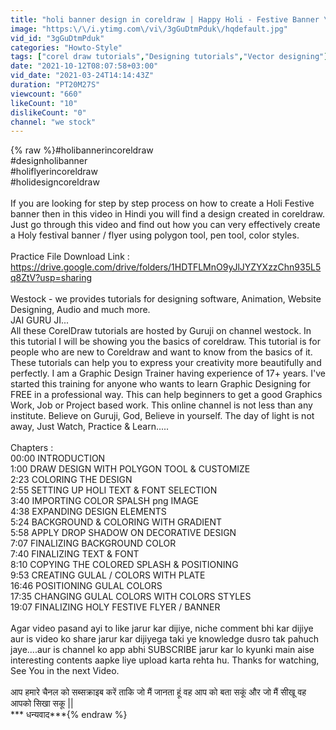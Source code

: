 ```yaml
---
title: "holi banner design in coreldraw | Happy Holi - Festive Banner \/ Flyer design in CorelDraw in hindi"
image: "https:\/\/i.ytimg.com\/vi\/3gGuDtmPduk\/hqdefault.jpg"
vid_id: "3gGuDtmPduk"
categories: "Howto-Style"
tags: ["corel draw tutorials","Designing tutorials","Vector designing"]
date: "2021-10-12T08:07:58+03:00"
vid_date: "2021-03-24T14:14:43Z"
duration: "PT20M27S"
viewcount: "660"
likeCount: "10"
dislikeCount: "0"
channel: "we stock"
---
```

{% raw %}#holibannerincoreldraw<br />#designholibanner<br />#holiflyerincoreldraw<br />#holidesigncoreldraw<br /><br />If you are looking for step by step process on how to create a Holi Festive banner then in this video in Hindi you will find a design created in coreldraw. Just go through this video and find out how you can very effectively create a Holy festival banner / flyer using polygon tool, pen tool, color styles.<br /><br />Practice File Download Link : <a rel="nofollow" target="blank" href="https://drive.google.com/drive/folders/1HDTFLMnO9yJlJYZYXzzChn935L5q8ZtV?usp=sharing">https://drive.google.com/drive/folders/1HDTFLMnO9yJlJYZYXzzChn935L5q8ZtV?usp=sharing</a><br /><br />Westock - we provides tutorials for designing software, Animation, Website Designing, Audio and much more.<br />JAI GURU JI...<br />All these CorelDraw tutorials are hosted by Guruji on channel westock. In this tutorial I will be showing you the basics of coreldraw. This tutorial is for people who are new to Coreldraw and want to know from the basics of it. These tutorials can help you to express your creativity more beautifully and perfectly. I am a Graphic Design Trainer having experience of 17+ years. I've started this training for anyone who wants to learn Graphic Designing for FREE in a professional way. This can help beginners to get a good Graphics Work, Job or Project based work. This online channel is not less than any institute. Believe on Guruji, God, Believe in yourself. The day of light is not away, Just Watch, Practice &amp; Learn.....<br /><br />Chapters :<br />00:00 INTRODUCTION<br />1:00 DRAW DESIGN WITH POLYGON TOOL &amp; CUSTOMIZE<br />2:23 COLORING THE DESIGN<br />2:55 SETTING UP HOLI TEXT &amp; FONT SELECTION<br />3:40 IMPORTING COLOR SPALSH png IMAGE<br />4:38 EXPANDING DESIGN ELEMENTS<br />5:24 BACKGROUND &amp; COLORING WITH GRADIENT<br />5:58 APPLY DROP SHADOW ON DECORATIVE DESIGN<br />7:07 FINALIZING BACKGROUND COLOR<br />7:40 FINALIZING TEXT &amp; FONT<br />8:10 COPYING THE COLORED SPLASH &amp; POSITIONING<br />9:53 CREATING GULAL / COLORS WITH PLATE<br />16:46 POSITIONING GULAL COLORS<br />17:35 CHANGING GULAL COLORS WITH COLORS STYLES<br />19:07 FINALIZING HOLY FESTIVE FLYER / BANNER<br /><br />Agar video pasand ayi to like jarur kar dijiye, niche comment bhi kar dijiye aur is video ko share jarur kar dijiyega taki ye knowledge dusro tak pahuch jaye....aur is channel ko app abhi SUBSCRIBE jarur kar lo kyunki main aise interesting contents aapke liye upload karta rehta hu. Thanks for watching, See You in the next Video.<br /><br />आप हमारे चैनल को सब्सक्राइब करें ताकि जो मैं जानता हूं वह आप को बता सकूं और जो मैं सीखू वह आपको सिखा सकू ||<br />*** धन्यवाद***{% endraw %}

